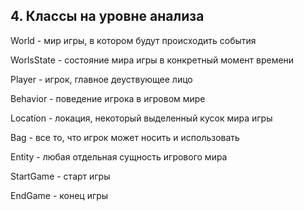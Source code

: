 ## 4. Классы на уровне анализа

World - мир игры, в котором будут происходить события

WorlsState - состояние мира игры в конкретный момент времени

Player - игрок, главное деуствующее лицо

Behavior - поведение игрока в игровом мире

Location - локация, некоторый выделенный кусок мира игры

Bag - все то, что игрок может носить и использовать

Entity - любая отдельная сущность игрового мира

StartGame - старт игры

EndGame - конец игры
